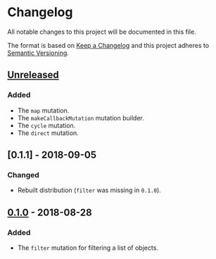 # Changelog

All notable changes to this project will be documented in this file.

The format is based on [Keep a Changelog](http://keepachangelog.com/en/1.0.0/) and this project adheres to [Semantic Versioning](http://semver.org/spec/v2.0.0.html).

## [Unreleased]
### Added
- The `map` mutation.
- The `makeCallbackMutation` mutation builder.
- The `cycle` mutation.
- The `direct` mutation.

## [0.1.1] - 2018-09-05
### Changed
- Rebuilt distribution (`filter` was missing in `0.1.0`).

## [0.1.0] - 2018-08-28
### Added
- The `filter` mutation for filtering a list of objects.

[Unreleased]: https://github.com/CultureHQ/components/compare/v0.1.1...HEAD
[0.1.0]: https://github.com/CultureHQ/components/compare/v0.1.0...v0.1.1
[0.1.0]: https://github.com/CultureHQ/components/compare/v0.0.4...v0.1.0
